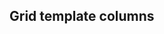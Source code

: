 ## Grid template columns


<!-- <values.gridTemplateColumns> -->
<!-- </values.gridTemplateColumns> -->


<!-- <variants.gridTemplateColumns> -->
<!-- </variants.gridTemplateColumns> -->
